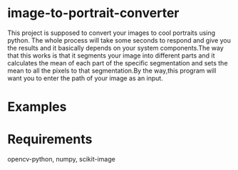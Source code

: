 # image-to-portrait-converter

This project is supposed to convert your images to cool portraits using python.
The whole process will take some seconds to respond and give you the results and it
basically depends on your system components.The way that this works is that it segments your
image into different parts and it calculates the mean of each part of the specific segmentation and 
sets the mean to all the pixels to that segmentation.By the way,this program will want you to enter the
path of your image as an input.

# Examples

# Requirements

opencv-python, numpy, scikit-image

